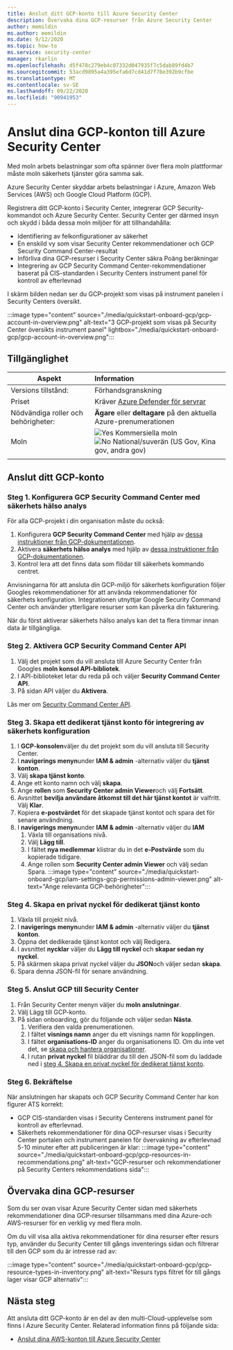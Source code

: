 ```yaml
---
title: Anslut ditt GCP-konto till Azure Security Center
description: Övervaka dina GCP-resurser från Azure Security Center
author: memildin
ms.author: memildin
ms.date: 9/12/2020
ms.topic: how-to
ms.service: security-center
manager: rkarlin
ms.openlocfilehash: d5f478c279eb4c07332d047935f7c5dab89fd4b7
ms.sourcegitcommit: 53acd9895a4a395efa6d7cd41d7f78e392b9cfbe
ms.translationtype: MT
ms.contentlocale: sv-SE
ms.lasthandoff: 09/22/2020
ms.locfileid: "90941953"
---
```

#  <a name="connect-your-gcp-accounts-to-azure-security-center"></a>Anslut dina GCP-konton till Azure Security Center

Med moln arbets belastningar som ofta spänner över flera moln plattformar måste moln säkerhets tjänster göra samma sak.

Azure Security Center skyddar arbets belastningar i Azure, Amazon Web Services (AWS) och Google Cloud Platform (GCP).

Registrera ditt GCP-konto i Security Center, integrerar GCP Security-kommandot och Azure Security Center. Security Center ger därmed insyn och skydd i båda dessa moln miljöer för att tillhandahålla:

- Identifiering av felkonfigurationer av säkerhet
- En enskild vy som visar Security Center rekommendationer och GCP Security Command Center-resultat
- Införliva dina GCP-resurser i Security Center säkra Poäng beräkningar
- Integrering av GCP Security Command Center-rekommendationer baserat på CIS-standarden i Security Centers instrument panel för kontroll av efterlevnad

I skärm bilden nedan ser du GCP-projekt som visas på instrument panelen i Security Centers översikt.

:::image type="content" source="./media/quickstart-onboard-gcp/gcp-account-in-overview.png" alt-text="3 GCP-projekt som visas på Security Center översikts instrument panel" lightbox="./media/quickstart-onboard-gcp/gcp-account-in-overview.png":::


## <a name="availability"></a>Tillgänglighet

|Aspekt|Information|
|----|:----|
|Versions tillstånd:|Förhandsgranskning|
|Priset|Kräver [Azure Defender för servrar](defender-for-servers-introduction.md)|
|Nödvändiga roller och behörigheter:|**Ägare** eller **deltagare** på den aktuella Azure-prenumerationen|
|Moln|![Yes](./media/icons/yes-icon.png) Kommersiella moln<br>![No](./media/icons/no-icon.png) National/suverän (US Gov, Kina gov, andra gov)|
|||

## <a name="connect-your-gcp-account"></a>Anslut ditt GCP-konto

### <a name="step-1-set-up-gcp-security-command-center-with-security-health-analytics"></a>Steg 1. Konfigurera GCP Security Command Center med säkerhets hälso analys

För alla GCP-projekt i din organisation måste du också:

1. Konfigurera **GCP Security Command Center** med hjälp av [dessa instruktioner från GCP-dokumentationen](https://cloud.google.com/security-command-center/docs/quickstart-scc-setup).
1. Aktivera **säkerhets hälso analys** med hjälp av [dessa instruktioner från GCP-dokumentationen](https://cloud.google.com/security-command-center/docs/how-to-use-security-health-analytics).
1. Kontrol lera att det finns data som flödar till säkerhets kommando centret.

Anvisningarna för att ansluta din GCP-miljö för säkerhets konfiguration följer Googles rekommendationer för att använda rekommendationer för säkerhets konfiguration. Integrationen utnyttjar Google Security Command Center och använder ytterligare resurser som kan påverka din fakturering.

När du först aktiverar säkerhets hälso analys kan det ta flera timmar innan data är tillgängliga.


### <a name="step-2-enable-gcp-security-command-center-api"></a>Steg 2. Aktivera GCP Security Command Center API

1. Välj det projekt som du vill ansluta till Azure Security Center från Googles **moln konsol API-bibliotek**.
1. I API-biblioteket letar du reda på och väljer **Security Command Center API**.
1. På sidan API väljer du **Aktivera**.

Läs mer om [Security Command Center API](https://cloud.google.com/security-command-center/docs/reference/rest/).


### <a name="step-3-create-a-dedicated-service-account-for-the-security-configuration-integration"></a>Steg 3. Skapa ett dedikerat tjänst konto för integrering av säkerhets konfiguration

1. I **GCP-konsolen**väljer du det projekt som du vill ansluta till Security Center.
1. I **navigerings menyn**under **IAM & admin** -alternativ väljer du **tjänst konton**.
1. Välj **skapa tjänst konto**.
1. Ange ett konto namn och välj **skapa**.
1. Ange **rollen** som **Security Center admin Viewer**och välj **Fortsätt**.
1. Avsnittet **bevilja användare åtkomst till det här tjänst kontot** är valfritt. Välj **Klar**.
1. Kopiera **e-postvärdet** för det skapade tjänst kontot och spara det för senare användning.
1. I **navigerings menyn**under **IAM & admin** -alternativ väljer du **IAM**
    1. Växla till organisations nivå.
    1. Välj **Lägg till**.
    1. I fältet **nya medlemmar** klistrar du in det **e-Postvärde** som du kopierade tidigare.
    1. Ange rollen som **Security Center admin Viewer** och välj sedan Spara.
        :::image type="content" source="./media/quickstart-onboard-gcp/iam-settings-gcp-permissions-admin-viewer.png" alt-text="Ange relevanta GCP-behörigheter":::


### <a name="step-4-create-a-private-key-for-the-dedicated-service-account"></a>Steg 4. Skapa en privat nyckel för dedikerat tjänst konto
1. Växla till projekt nivå.
1. I **navigerings menyn**under **IAM & admin** -alternativ väljer du **tjänst konton**.
1. Öppna det dedikerade tjänst kontot och välj Redigera.
1. I avsnittet **nycklar** väljer du **Lägg till nyckel** och **skapar sedan ny nyckel**.
1. På skärmen skapa privat nyckel väljer du **JSON**och väljer sedan **skapa**.
1. Spara denna JSON-fil för senare användning.


### <a name="step-5-connect-gcp-to-security-center"></a>Steg 5. Anslut GCP till Security Center 
1. Från Security Center menyn väljer du **moln anslutningar**.
1. Välj Lägg till GCP-konto.
1. På sidan onboarding, gör du följande och väljer sedan **Nästa**.
    1. Verifiera den valda prenumerationen.
    1. I fältet **visnings namn** anger du ett visnings namn för kopplingen.
    1. I fältet **organisations-ID** anger du organisationens ID. Om du inte vet det, se [skapa och hantera organisationer](https://cloud.google.com/resource-manager/docs/creating-managing-organization).
    1. I rutan **privat nyckel** fil bläddrar du till den JSON-fil som du laddade ned i [steg 4. Skapa en privat nyckel för dedikerat tjänst konto](#step-4-create-a-private-key-for-the-dedicated-service-account).


### <a name="step-6-confirmation"></a>Steg 6. Bekräftelse

När anslutningen har skapats och GCP Security Command Center har kon figurer ATS korrekt:

- GCP CIS-standarden visas i Security Centerens instrument panel för kontroll av efterlevnad.
- Säkerhets rekommendationer för dina GCP-resurser visas i Security Center portalen och instrument panelen för övervakning av efterlevnad 5-10 minuter efter att publiceringen är klar:   :::image type="content" source="./media/quickstart-onboard-gcp/gcp-resources-in-recommendations.png" alt-text="GCP-resurser och rekommendationer på Security Centers rekommendations sida":::


## <a name="monitoring-your-gcp-resources"></a>Övervaka dina GCP-resurser

Som du ser ovan visar Azure Security Center sidan med säkerhets rekommendationer dina GCP-resurser tillsammans med dina Azure-och AWS-resurser för en verklig vy med flera moln.

Om du vill visa alla aktiva rekommendationer för dina resurser efter resurs typ, använder du Security Center till gångs inventerings sidan och filtrerar till den GCP som du är intresse rad av:

:::image type="content" source="./media/quickstart-onboard-gcp/gcp-resource-types-in-inventory.png" alt-text="Resurs typs filtret för till gångs lager visar GCP alternativ"::: 


## <a name="next-steps"></a>Nästa steg

Att ansluta ditt GCP-konto är en del av den multi-Cloud-upplevelse som finns i Azure Security Center. Relaterad information finns på följande sida:

- [Anslut dina AWS-konton till Azure Security Center](quickstart-onboard-aws.md)
